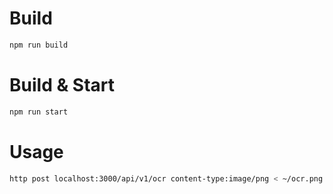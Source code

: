# Build

```bash
npm run build
```

# Build & Start

```bash
npm run start
``` 

# Usage

```bash
http post localhost:3000/api/v1/ocr content-type:image/png < ~/ocr.png
```
